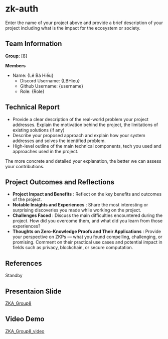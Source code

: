# zk-auth

Enter the name of your project above and provide a brief description of your project including what is the impact for the ecosystem or society.

## Team Information
**Group:** [8]

**Members**

- Name: {Lê Bá Hiếu}
  - Discord Username: {LBHieu}
  - Github Username: {username}
  - Role: {Role}

## Technical Report

- Provide a clear description of the real-world problem your project addresses. Explain the motivation behind the project, the limitations of existing solutions (if any)
- Describe your proposed approach and explain how your system addresses and solves the identified problem.
- High-level outline of the main technical components, tech you used and approaches used in the project.

The more concrete and detailed your explanation, the better we can assess your contributions.

## Project Outcomes and Reflections

- **Project Impact and Benefits** : Reflect on the key benefits and outcomes of the project. 
- **Notable Insights and Experiences** : Share the most interesting or surprising discoveries you made while working on the project. 
- **Challenges Faced** : Discuss the main difficulties encountered during the project. How did you overcome them, and what did you learn from those experiences?
- **Thoughts on Zero-Knowledge Proofs and Their Applications** : Provide your perspective on ZKPs — what you found compelling, challenging, or promising. Comment on their practical use cases and potential impact in fields such as privacy, blockchain, or secure computation.

## References

Standby

## Presentaion Slide
[ZKA_Group8](https://www.canva.com/design/DAGum_sHdH4/bLmtpLjg4mW0gjYubAHUiQ/edit?utm_content=DAGum_sHdH4&utm_campaign=designshare&utm_medium=link2&utm_source=sharebutton)

## Video Demo 

[ZKA_Group8_video](https://drive.google.com/drive/folders/1P_D-b-FUp3VEbzKnxhCrb0UpFcryNmxH?usp=sharing)